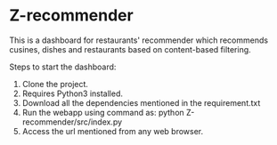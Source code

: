 # Z-recommender

This is a dashboard for restaurants' recommender which recommends cusines, dishes and restaurants based on content-based filtering.

Steps to start the dashboard:
  1. Clone the project.
  2. Requires Python3 installed.
  3. Download all the dependencies mentioned in the requirement.txt
  4. Run the webapp using command as: 
     python Z-recommender/src/index.py
  5. Access the url mentioned from any web browser.
